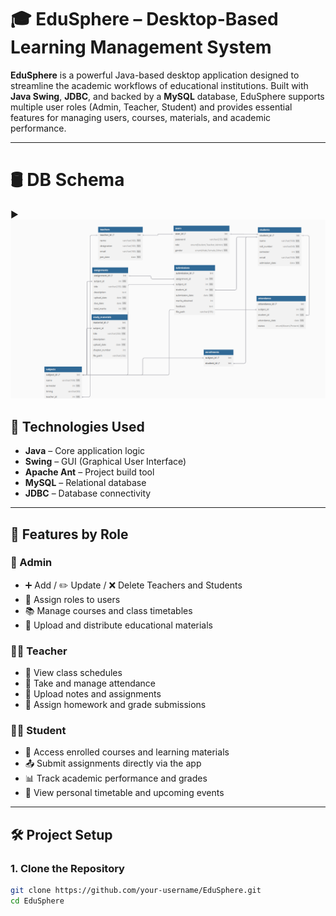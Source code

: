 # 🎓 EduSphere – Desktop-Based Learning Management System

**EduSphere** is a powerful Java-based desktop application designed to streamline the academic workflows of educational institutions. Built with **Java Swing**, **JDBC**, and backed by a **MySQL** database, EduSphere supports multiple user roles (Admin, Teacher, Student) and provides essential features for managing users, courses, materials, and academic performance.

---
# 🛢️ DB Schema

▶️ ![EduSphere DB](https://github.com/Amritanshu-404/Edusphere/blob/master/src/resources/images/Screenshot%202025-05-06%20192528.png?raw=true)


## 🚀 Technologies Used

- **Java** – Core application logic
- **Swing** – GUI (Graphical User Interface)
- **Apache Ant** – Project build tool
- **MySQL** – Relational database
- **JDBC** – Database connectivity

---

## 🧩 Features by Role

### 👑 Admin
- ➕ Add / ✏️ Update / ❌ Delete Teachers and Students
- 👥 Assign roles to users
- 📚 Manage courses and class timetables
- 📂 Upload and distribute educational materials

### 👨‍🏫 Teacher
- 📅 View class schedules
- 🧾 Take and manage attendance
- 📝 Upload notes and assignments
- 🧮 Assign homework and grade submissions

### 👨‍🎓 Student
- 📘 Access enrolled courses and learning materials
- 📤 Submit assignments directly via the app
- 📊 Track academic performance and grades
- 📆 View personal timetable and upcoming events

---

## 🛠 Project Setup

### 1. Clone the Repository
```bash
git clone https://github.com/your-username/EduSphere.git
cd EduSphere
